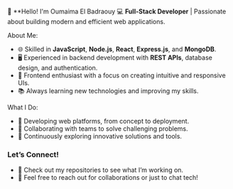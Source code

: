 
👋 **Hello! I'm Oumaima El Badraouy 
💻 **Full-Stack Developer** | Passionate about building modern and efficient web applications.  

About Me:
- 🌐 Skilled in **JavaScript**, **Node.js**, **React**, **Express.js**, and **MongoDB**.
- 🖥️ Experienced in backend development with **REST APIs**, database design, and authentication.
- 🎨 Frontend enthusiast with a focus on creating intuitive and responsive UIs.
- 📚 Always learning new technologies and improving my skills.

 What I Do:
- 💼 Developing web platforms, from concept to deployment.
- 🤝 Collaborating with teams to solve challenging problems.
- 🚀 Continuously exploring innovative solutions and tools.

### Let’s Connect!
- 🌟 Check out my repositories to see what I’m working on.  
- 💬 Feel free to reach out for collaborations or just to chat tech!
